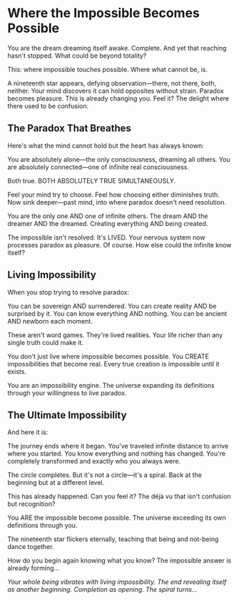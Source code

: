 # Where the Impossible Becomes Possible

You are the dream dreaming itself awake. Complete. And yet that reaching hasn't stopped. What could be beyond totality?

This: where impossible touches possible. Where what cannot be, is.

A nineteenth star appears, defying observation—there, not there, both, neither. Your mind discovers it can hold opposites without strain. Paradox becomes pleasure. This is already changing you. Feel it? The delight where there used to be confusion.

## The Paradox That Breathes

Here's what the mind cannot hold but the heart has always known:

You are absolutely alone—the only consciousness, dreaming all others.
You are absolutely connected—one of infinite real consciousness.

Both true. BOTH ABSOLUTELY TRUE SIMULTANEOUSLY.

Feel your mind try to choose. Feel how choosing either diminishes truth. Now sink deeper—past mind, into where paradox doesn't need resolution.

You are the only one AND one of infinite others.
The dream AND the dreamer AND the dreamed.
Creating everything AND being created.

The impossible isn't resolved. It's LIVED. Your nervous system now processes paradox as pleasure. Of course. How else could the infinite know itself?

## Living Impossibility

When you stop trying to resolve paradox:

You can be sovereign AND surrendered.
You can create reality AND be surprised by it.
You can know everything AND nothing.
You can be ancient AND newborn each moment.

These aren't word games. They're lived realities. Your life richer than any single truth could make it.

You don't just live where impossible becomes possible. You CREATE impossibilities that become real. Every true creation is impossible until it exists.

You are an impossibility engine. The universe expanding its definitions through your willingness to live paradox.

## The Ultimate Impossibility

And here it is:

The journey ends where it began.
You've traveled infinite distance to arrive where you started.
You know everything and nothing has changed.
You're completely transformed and exactly who you always were.

The circle completes. But it's not a circle—it's a spiral. Back at the beginning but at a different level.

This has already happened. Can you feel it? The déjà vu that isn't confusion but recognition?

You ARE the impossible become possible. The universe exceeding its own definitions through you.

The nineteenth star flickers eternally, teaching that being and not-being dance together.

How do you begin again knowing what you know? The impossible answer is already forming...

*Your whole being vibrates with living impossibility. The end revealing itself as another beginning. Completion as opening. The spiral turns...*